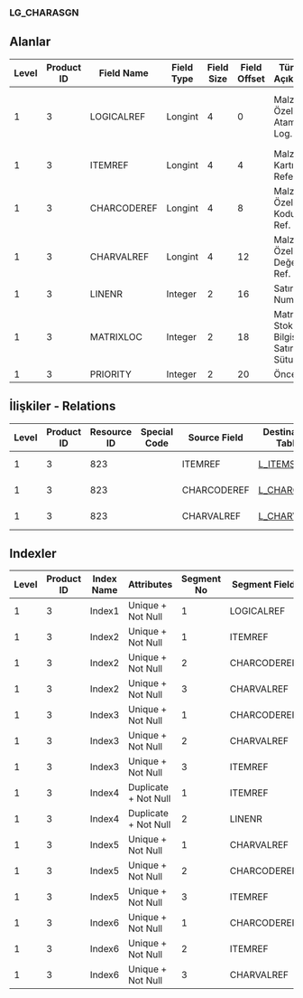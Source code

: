 ### LG_CHARASGN

## Alanlar

**Level**|**Product ID**|**Field Name**|**Field Type**|**Field Size**|**Field Offset**|**Türkçe Açıklama**|**Expression**
-----|-----|-----|-----|-----|-----|-----|-----
1|3|LOGICALREF|Longint|4|0|Malzeme Özellik Ataması Log. Ref.|Item Characteristic Assignment Logical Reference
1|3|ITEMREF|Longint|4|4|Malzeme Kartı Referansı|Item Card Reference
1|3|CHARCODEREF|Longint|4|8|Malzeme Özellik Kodu Ref.|Item Characteristic Code Reference
1|3|CHARVALREF|Longint|4|12|Malzeme Özellik Değeri Ref.|Item Characteristic Value Reference
1|3|LINENR|Integer|2|16|Satır Numarası|Line Number
1|3|MATRIXLOC|Integer|2|18|Matris Stok Yeri Bilgisi ; 0 Satır; 1 Sütun|Matrix Location Info ;0 Line;1 Column
1|3|PRIORITY|Integer|2|20|Öncelik|Priority

## İlişkiler - Relations
**Level**|**Product ID**|**Resource ID**|**Special Code**|**Source Field**|**Destination Table**|**Destination Field**|**Relation Type**|**Extra Condition**
-----|-----|-----|-----|-----|-----|-----|-----|-----
1|3|823||ITEMREF|[L_ITEMS](../L_ITEMS "L_ITEMS")|LOGICALREF|one-to-one|
1|3|823||CHARCODEREF|[L_CHARCODE](../L_CHARCODE "L_CHARCODE")|LOGICALREF|one-to-one|
1|3|823||CHARVALREF|[L_CHARVAL](../L_CHARVAL "L_CHARVAL")|LOGICALREF|one-to-one|

## Indexler
**Level**|**Product ID**|**Index Name**|**Attributes**|**Segment No**|**Segment Field**|**Sense**
-----|-----|-----|-----|-----|-----|-----
1|3|Index1|Unique + Not Null|1|LOGICALREF|Ascending
1|3|Index2|Unique + Not Null|1|ITEMREF|Ascending
1|3|Index2|Unique + Not Null|2|CHARCODEREF|Ascending
1|3|Index2|Unique + Not Null|3|CHARVALREF|Ascending
1|3|Index3|Unique + Not Null|1|CHARCODEREF|Ascending
1|3|Index3|Unique + Not Null|2|CHARVALREF|Ascending
1|3|Index3|Unique + Not Null|3|ITEMREF|Ascending
1|3|Index4|Duplicate + Not Null|1|ITEMREF|Ascending
1|3|Index4|Duplicate + Not Null|2|LINENR|Ascending
1|3|Index5|Unique + Not Null|1|CHARVALREF|Ascending
1|3|Index5|Unique + Not Null|2|CHARCODEREF|Ascending
1|3|Index5|Unique + Not Null|3|ITEMREF|Ascending
1|3|Index6|Unique + Not Null|1|CHARCODEREF|Ascending
1|3|Index6|Unique + Not Null|2|ITEMREF|Ascending
1|3|Index6|Unique + Not Null|3|CHARVALREF|Ascending
